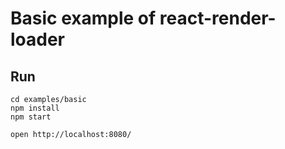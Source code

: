 # Basic example of react-render-loader

## Run
```
cd examples/basic
npm install
npm start

open http://localhost:8080/
```
